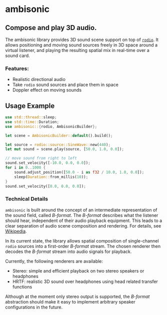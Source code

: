 # ambisonic

## Compose and play 3D audio.

The ambisonic library provides 3D sound scene support on top of [`rodio`](https://crates.io/crates/rodio).
It allows positioning and moving sound sources freely in 3D space around a virtual listener,
and playing the resulting spatial mix in real-time over a sound card.

### Features:
- Realistic directional audio
- Take `rodio` sound sources and place them in space
- Doppler effect on moving sounds

## Usage Example

```rust
use std::thread::sleep;
use std::time::Duration;
use ambisonic::{rodio, AmbisonicBuilder};

let scene = AmbisonicBuilder::default().build();

let source = rodio::source::SineWave::new(440);
let mut sound = scene.play(source, [50.0, 1.0, 0.0]);

// move sound from right to left
sound.set_velocity([-10.0, 0.0, 0.0]);
for i in 0..1000 {
    sound.adjust_position([50.0 - i as f32 / 10.0, 1.0, 0.0]);
    sleep(Duration::from_millis(10));
}
sound.set_velocity([0.0, 0.0, 0.0]);
```

### Technical Details

`ambisonic` is built around the concept of an intermediate representation of the sound field,
called *B-format*. The *B-format* describes what the listener should hear, independent of
their audio playback equipment. This leads to a clear separation of audio scene composition and
rendering. For details, see [Wikipedia](https://en.wikipedia.org/wiki/Ambisonics).

In its current state, the library allows spatial composition of single-channel `rodio` sources
into a first-order *B-format* stream. The chosen renderer then decodes the *B-format* stream
into audio signals for playback.

Currently, the following renderers are available:

- Stereo: simple and efficient playback on two stereo speakers or headphones
- HRTF: realistic 3D sound over headphones using head related transfer functions

Although at the moment only stereo output is supported, the *B-format* abstraction should make
it easy to implement arbitrary speaker configurations in the future.

